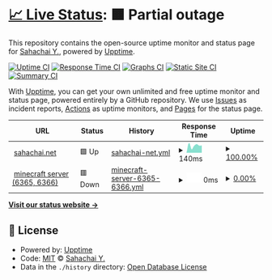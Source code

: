 # [📈 Live Status](https://daddybannk.github.io/uptime): <!--live status--> **🟧 Partial outage**

This repository contains the open-source uptime monitor and status page for [Sahachai Y.](sahachai.net), powered by [Upptime](https://github.com/upptime/upptime).

[![Uptime CI](https://github.com/daddybannk/uptime/workflows/Uptime%20CI/badge.svg)](https://github.com/daddybannk/uptime/actions?query=workflow%3A%22Uptime+CI%22)
[![Response Time CI](https://github.com/daddybannk/uptime/workflows/Response%20Time%20CI/badge.svg)](https://github.com/daddybannk/uptime/actions?query=workflow%3A%22Response+Time+CI%22)
[![Graphs CI](https://github.com/daddybannk/uptime/workflows/Graphs%20CI/badge.svg)](https://github.com/daddybannk/uptime/actions?query=workflow%3A%22Graphs+CI%22)
[![Static Site CI](https://github.com/daddybannk/uptime/workflows/Static%20Site%20CI/badge.svg)](https://github.com/daddybannk/uptime/actions?query=workflow%3A%22Static+Site+CI%22)
[![Summary CI](https://github.com/daddybannk/uptime/workflows/Summary%20CI/badge.svg)](https://github.com/daddybannk/uptime/actions?query=workflow%3A%22Summary+CI%22)

With [Upptime](https://upptime.js.org), you can get your own unlimited and free uptime monitor and status page, powered entirely by a GitHub repository. We use [Issues](https://github.com/daddybannk/uptime/issues) as incident reports, [Actions](https://github.com/daddybannk/uptime/actions) as uptime monitors, and [Pages](https://daddybannk.github.io/uptime) for the status page.

<!--start: status pages-->
<!-- This summary is generated by Upptime (https://github.com/upptime/upptime) -->
<!-- Do not edit this manually, your changes will be overwritten -->
<!-- prettier-ignore -->
| URL | Status | History | Response Time | Uptime |
| --- | ------ | ------- | ------------- | ------ |
| <img alt="" src="https://icons.duckduckgo.com/ip3/www.sahachai.net.ico" height="13"> [sahachai.net](https://www.sahachai.net) | 🟩 Up | [sahachai-net.yml](https://github.com/daddybannk/uptime/commits/HEAD/history/sahachai-net.yml) | <details><summary><img alt="Response time graph" src="./graphs/sahachai-net/response-time-week.png" height="20"> 140ms</summary><br><a href="https://daddybannk.github.io/uptime/history/sahachai-net"><img alt="Response time 133" src="https://img.shields.io/endpoint?url=https%3A%2F%2Fraw.githubusercontent.com%2Fdaddybannk%2Fuptime%2FHEAD%2Fapi%2Fsahachai-net%2Fresponse-time.json"></a><br><a href="https://daddybannk.github.io/uptime/history/sahachai-net"><img alt="24-hour response time 142" src="https://img.shields.io/endpoint?url=https%3A%2F%2Fraw.githubusercontent.com%2Fdaddybannk%2Fuptime%2FHEAD%2Fapi%2Fsahachai-net%2Fresponse-time-day.json"></a><br><a href="https://daddybannk.github.io/uptime/history/sahachai-net"><img alt="7-day response time 140" src="https://img.shields.io/endpoint?url=https%3A%2F%2Fraw.githubusercontent.com%2Fdaddybannk%2Fuptime%2FHEAD%2Fapi%2Fsahachai-net%2Fresponse-time-week.json"></a><br><a href="https://daddybannk.github.io/uptime/history/sahachai-net"><img alt="30-day response time 136" src="https://img.shields.io/endpoint?url=https%3A%2F%2Fraw.githubusercontent.com%2Fdaddybannk%2Fuptime%2FHEAD%2Fapi%2Fsahachai-net%2Fresponse-time-month.json"></a><br><a href="https://daddybannk.github.io/uptime/history/sahachai-net"><img alt="1-year response time 134" src="https://img.shields.io/endpoint?url=https%3A%2F%2Fraw.githubusercontent.com%2Fdaddybannk%2Fuptime%2FHEAD%2Fapi%2Fsahachai-net%2Fresponse-time-year.json"></a></details> | <details><summary><a href="https://daddybannk.github.io/uptime/history/sahachai-net">100.00%</a></summary><a href="https://daddybannk.github.io/uptime/history/sahachai-net"><img alt="All-time uptime 100.00%" src="https://img.shields.io/endpoint?url=https%3A%2F%2Fraw.githubusercontent.com%2Fdaddybannk%2Fuptime%2FHEAD%2Fapi%2Fsahachai-net%2Fuptime.json"></a><br><a href="https://daddybannk.github.io/uptime/history/sahachai-net"><img alt="24-hour uptime 100.00%" src="https://img.shields.io/endpoint?url=https%3A%2F%2Fraw.githubusercontent.com%2Fdaddybannk%2Fuptime%2FHEAD%2Fapi%2Fsahachai-net%2Fuptime-day.json"></a><br><a href="https://daddybannk.github.io/uptime/history/sahachai-net"><img alt="7-day uptime 100.00%" src="https://img.shields.io/endpoint?url=https%3A%2F%2Fraw.githubusercontent.com%2Fdaddybannk%2Fuptime%2FHEAD%2Fapi%2Fsahachai-net%2Fuptime-week.json"></a><br><a href="https://daddybannk.github.io/uptime/history/sahachai-net"><img alt="30-day uptime 100.00%" src="https://img.shields.io/endpoint?url=https%3A%2F%2Fraw.githubusercontent.com%2Fdaddybannk%2Fuptime%2FHEAD%2Fapi%2Fsahachai-net%2Fuptime-month.json"></a><br><a href="https://daddybannk.github.io/uptime/history/sahachai-net"><img alt="1-year uptime 100.00%" src="https://img.shields.io/endpoint?url=https%3A%2F%2Fraw.githubusercontent.com%2Fdaddybannk%2Fuptime%2FHEAD%2Fapi%2Fsahachai-net%2Fuptime-year.json"></a></details>
| <img alt="" src="https://icons.duckduckgo.com/ip3/sahachai.thddns.net.ico" height="13"> [minecraft server (6365, 6366)](http://sahachai.thddns.net:6366) | 🟥 Down | [minecraft-server-6365-6366.yml](https://github.com/daddybannk/uptime/commits/HEAD/history/minecraft-server-6365-6366.yml) | <details><summary><img alt="Response time graph" src="./graphs/minecraft-server-6365-6366/response-time-week.png" height="20"> 0ms</summary><br><a href="https://daddybannk.github.io/uptime/history/minecraft-server-6365-6366"><img alt="Response time 945" src="https://img.shields.io/endpoint?url=https%3A%2F%2Fraw.githubusercontent.com%2Fdaddybannk%2Fuptime%2FHEAD%2Fapi%2Fminecraft-server-6365-6366%2Fresponse-time.json"></a><br><a href="https://daddybannk.github.io/uptime/history/minecraft-server-6365-6366"><img alt="24-hour response time 0" src="https://img.shields.io/endpoint?url=https%3A%2F%2Fraw.githubusercontent.com%2Fdaddybannk%2Fuptime%2FHEAD%2Fapi%2Fminecraft-server-6365-6366%2Fresponse-time-day.json"></a><br><a href="https://daddybannk.github.io/uptime/history/minecraft-server-6365-6366"><img alt="7-day response time 0" src="https://img.shields.io/endpoint?url=https%3A%2F%2Fraw.githubusercontent.com%2Fdaddybannk%2Fuptime%2FHEAD%2Fapi%2Fminecraft-server-6365-6366%2Fresponse-time-week.json"></a><br><a href="https://daddybannk.github.io/uptime/history/minecraft-server-6365-6366"><img alt="30-day response time 1066" src="https://img.shields.io/endpoint?url=https%3A%2F%2Fraw.githubusercontent.com%2Fdaddybannk%2Fuptime%2FHEAD%2Fapi%2Fminecraft-server-6365-6366%2Fresponse-time-month.json"></a><br><a href="https://daddybannk.github.io/uptime/history/minecraft-server-6365-6366"><img alt="1-year response time 945" src="https://img.shields.io/endpoint?url=https%3A%2F%2Fraw.githubusercontent.com%2Fdaddybannk%2Fuptime%2FHEAD%2Fapi%2Fminecraft-server-6365-6366%2Fresponse-time-year.json"></a></details> | <details><summary><a href="https://daddybannk.github.io/uptime/history/minecraft-server-6365-6366">0.00%</a></summary><a href="https://daddybannk.github.io/uptime/history/minecraft-server-6365-6366"><img alt="All-time uptime 4.71%" src="https://img.shields.io/endpoint?url=https%3A%2F%2Fraw.githubusercontent.com%2Fdaddybannk%2Fuptime%2FHEAD%2Fapi%2Fminecraft-server-6365-6366%2Fuptime.json"></a><br><a href="https://daddybannk.github.io/uptime/history/minecraft-server-6365-6366"><img alt="24-hour uptime 0.00%" src="https://img.shields.io/endpoint?url=https%3A%2F%2Fraw.githubusercontent.com%2Fdaddybannk%2Fuptime%2FHEAD%2Fapi%2Fminecraft-server-6365-6366%2Fuptime-day.json"></a><br><a href="https://daddybannk.github.io/uptime/history/minecraft-server-6365-6366"><img alt="7-day uptime 0.00%" src="https://img.shields.io/endpoint?url=https%3A%2F%2Fraw.githubusercontent.com%2Fdaddybannk%2Fuptime%2FHEAD%2Fapi%2Fminecraft-server-6365-6366%2Fuptime-week.json"></a><br><a href="https://daddybannk.github.io/uptime/history/minecraft-server-6365-6366"><img alt="30-day uptime 0.00%" src="https://img.shields.io/endpoint?url=https%3A%2F%2Fraw.githubusercontent.com%2Fdaddybannk%2Fuptime%2FHEAD%2Fapi%2Fminecraft-server-6365-6366%2Fuptime-month.json"></a><br><a href="https://daddybannk.github.io/uptime/history/minecraft-server-6365-6366"><img alt="1-year uptime 4.71%" src="https://img.shields.io/endpoint?url=https%3A%2F%2Fraw.githubusercontent.com%2Fdaddybannk%2Fuptime%2FHEAD%2Fapi%2Fminecraft-server-6365-6366%2Fuptime-year.json"></a></details>

<!--end: status pages-->

[**Visit our status website →**](https://daddybannk.github.io/uptime)

## 📄 License

- Powered by: [Upptime](https://github.com/upptime/upptime)
- Code: [MIT](./LICENSE) © [Sahachai Y.](sahachai.net)
- Data in the `./history` directory: [Open Database License](https://opendatacommons.org/licenses/odbl/1-0/)
